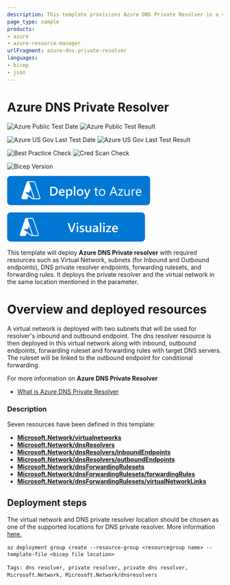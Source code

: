 ```yaml
---
description: This template provisions Azure DNS Private Resolver in a virtual network with required forwarding ruleset and rules. It creates a new virtual network with two subnets, and deploy Azure DNS Private Resolver in this VNET.
page_type: sample
products:
- azure
- azure-resource-manager
urlFragment: azure-dns-private-resolver
languages:
- bicep
- json
---
```

# Azure DNS Private Resolver

![Azure Public Test Date](https://azurequickstartsservice.blob.core.windows.net/badges/quickstarts/microsoft.network/azure-dns-private-resolver/PublicLastTestDate.svg)
![Azure Public Test Result](https://azurequickstartsservice.blob.core.windows.net/badges/quickstarts/microsoft.network/azure-dns-private-resolver/PublicDeployment.svg)

![Azure US Gov Last Test Date](https://azurequickstartsservice.blob.core.windows.net/badges/quickstarts/microsoft.network/azure-dns-private-resolver/FairfaxLastTestDate.svg)
![Azure US Gov Last Test Result](https://azurequickstartsservice.blob.core.windows.net/badges/quickstarts/microsoft.network/azure-dns-private-resolver/FairfaxDeployment.svg)

![Best Practice Check](https://azurequickstartsservice.blob.core.windows.net/badges/quickstarts/microsoft.network/azure-dns-private-resolver/BestPracticeResult.svg)
![Cred Scan Check](https://azurequickstartsservice.blob.core.windows.net/badges/quickstarts/microsoft.network/azure-dns-private-resolver/CredScanResult.svg)

![Bicep Version](https://azurequickstartsservice.blob.core.windows.net/badges/quickstarts/microsoft.network/azure-dns-private-resolver/BicepVersion.svg)

[![Deploy To Azure](https://raw.githubusercontent.com/Azure/azure-quickstart-templates/master/1-CONTRIBUTION-GUIDE/images/deploytoazure.svg?sanitize=true)](https://portal.azure.com/#create/Microsoft.Template/uri/https%3A%2F%2Fraw.githubusercontent.com%2FAzure%2Fazure-quickstart-templates%2Fmaster%2Fquickstarts%2Fmicrosoft.network%2Fazure-dns-private-resolver%2Fazuredeploy.json)

[![Visualize](https://raw.githubusercontent.com/Azure/azure-quickstart-templates/master/1-CONTRIBUTION-GUIDE/images/visualizebutton.svg?sanitize=true)](http://armviz.io/#/?load=https%3A%2F%2Fraw.githubusercontent.com%2FAzure%2Fazure-quickstart-templates%2Fmaster%2Fquickstarts%2Fmicrosoft.network%2Fazure-dns-private-resolver%2Fazuredeploy.json)

This template will deploy **Azure DNS Private resolver** with required resources such as Virtual Network, subnets (for Inbound and Outbound endpoints), DNS private resolver endpoints, forwarding rulesets, and forwarding rules. It deploys the private resolver and the virtual network in the same location mentioned in the parameter.

# Overview and deployed resources

A virtual network is deployed with two subnets that will be used for resolver's inbound and outbound endpoint. The dns resolver resource is then deployed in this virtual network along with inbound, outbound endpoints, forwarding ruleset and forwarding rules with target DNS servers. The ruleset will be linked to the outbound endpoint for conditional forwarding.

For more information on **Azure DNS Private Resolver**
- [What is Azure DNS Private Resolver](https://learn.microsoft.com/azure/dns/dns-private-resolver-overview)

### Description
Seven resources have been defined in this template:

- [**Microsoft.Network/virtualnetworks**](https://learn.microsoft.com/azure/templates/microsoft.network/virtualnetworks)
- [**Microsoft.Network/dnsResolvers**](https://learn.microsoft.com/azure/templates/microsoft.network/dnsresolvers)
- [**Microsoft.Network/dnsResolvers/inboundEndpoints**](https://learn.microsoft.com/azure/templates/microsoft.network/dnsresolvers/inboundendpoints)
- [**Microsoft.Network/dnsResolvers/outboundEndpoints**](https://learn.microsoft.com/azure/templates/microsoft.network/dnsresolvers/outboundendpoints)
- [**Microsoft.Network/dnsForwardingRulesets**](https://learn.microsoft.com/azure/templates/microsoft.network/dnsforwardingrulesets)
- [**Microsoft.Network/dnsForwardingRulesets/forwardingRules**](https://learn.microsoft.com/azure/templates/microsoft.network/dnsforwardingrulesets/forwardingrules)
- [**Microsoft.Network/dnsForwardingRulesets/virtualNetworkLinks**](https://learn.microsoft.com/azure/templates/microsoft.network/dnsforwardingrulesets/virtualnetworklinks)

## Deployment steps

The virtual network and DNS private resolver location should be chosen as one of the supported locations for DNS private resolver. More information [here.](https://learn.microsoft.com/azure/dns/dns-private-resolver-overview#regional-availability)
````azurecli
az deployment group create --resource-group <resourcegroup name> --template-file <bicep file location>
````

`Tags: dns resolver, private resolver, private dns resolver, Microsoft.Network, Microsoft.Network/dnsresolvers`